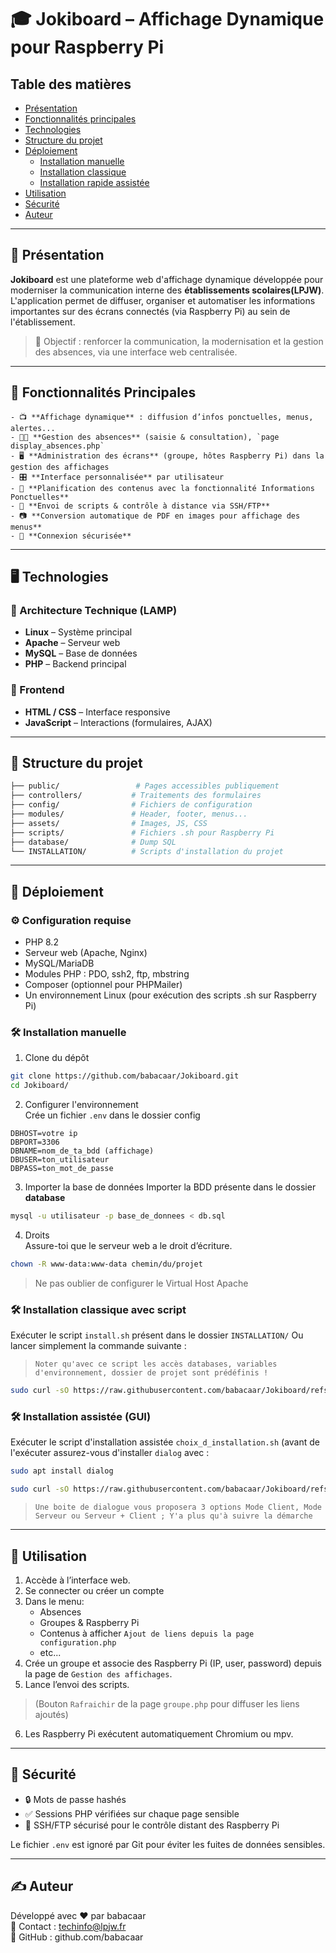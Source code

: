 # 🎓 Jokiboard – Affichage Dynamique pour Raspberry Pi  

## Table des matières
- [Présentation](#-présentation)
- [Fonctionnalités principales](#-fonctionnalités-principales)
- [Technologies](#️-technologies)
- [Structure du projet](#-structure-du-projet)
- [Déploiement](#-déploiement)
    - [Installation manuelle](#️-installation-manuelle)
    - [Installation classique](#️-installation-classique-avec-script)
    - [Installation rapide assistée](#️-installation-assistée-gui)
- [Utilisation](#-utilisation)
- [Sécurité](#-sécurité)
- [Auteur](#️-auteur)
_________________________________________________________________________

## 📌 Présentation

**Jokiboard** est une plateforme web d'affichage dynamique développée pour moderniser la communication interne des **établissements scolaires(LPJW)**.  
L'application permet de diffuser, organiser et automatiser les informations importantes sur des écrans connectés (via Raspberry Pi) au sein de l'établissement.

> 🎯 Objectif : renforcer la communication, la modernisation et la gestion des absences, via une interface web centralisée.

_________________________________________________________________________
## 🧩 Fonctionnalités Principales

```
- 📺 **Affichage dynamique** : diffusion d’infos ponctuelles, menus, alertes...
- 👨‍🏫 **Gestion des absences** (saisie & consultation), `page display_absences.php`
- 🖥️ **Administration des écrans** (groupe, hôtes Raspberry Pi) dans la gestion des affichages
- 🎛️ **Interface personnalisée** par utilisateur
- 📅 **Planification des contenus avec la fonctionnalité Informations Ponctuelles**
- 🧠 **Envoi de scripts & contrôle à distance via SSH/FTP**
- 📷 **Conversion automatique de PDF en images pour affichage des menus**
- 🔐 **Connexion sécurisée**
```
_________________________________________________________________________

## 🖥️ Technologies

###    🔧 Architecture Technique (LAMP)
- **Linux** – Système principal
- **Apache** – Serveur web
- **MySQL** – Base de données
- **PHP** – Backend principal

###    🧱 Frontend
- **HTML / CSS** – Interface responsive
- **JavaScript** – Interactions (formulaires, AJAX)

_________________________________________________________________________

## 📁 Structure du projet

```bash
├── public/                 # Pages accessibles publiquement
├── controllers/           # Traitements des formulaires
├── config/                # Fichiers de configuration
├── modules/               # Header, footer, menus...
├── assets/                # Images, JS, CSS
├── scripts/               # Fichiers .sh pour Raspberry Pi
├── database/              # Dump SQL
└── INSTALLATION/          # Scripts d'installation du projet
```

_________________________________________________________________________

## 🚀 Déploiement

###     ⚙️ Configuration requise

- PHP 8.2  
- Serveur web (Apache, Nginx)  
- MySQL/MariaDB  
- Modules PHP : PDO, ssh2, ftp, mbstring  
- Composer (optionnel pour PHPMailer)
- Un environnement Linux (pour exécution des scripts .sh sur Raspberry Pi)  



###     🛠️ Installation manuelle

1. Clone du dépôt

```bash
git clone https://github.com/babacaar/Jokiboard.git
cd Jokiboard/
```

2. Configurer l'environnement  
Crée un fichier `.env` dans le dossier config

```
DBHOST=votre ip
DBPORT=3306
DBNAME=nom_de_ta_bdd (affichage)
DBUSER=ton_utilisateur
DBPASS=ton_mot_de_passe
```

3. Importer la base de données
Importer la BDD présente dans le dossier **database**

```bash
mysql -u utilisateur -p base_de_donnees < db.sql
```

4. Droits  
Assure-toi que le serveur web a le droit d’écriture.
        
```bash
chown -R www-data:www-data chemin/du/projet
```

>Ne pas oublier de configurer le Virtual Host Apache



###     🛠️ Installation classique avec script

Exécuter le script `install.sh` présent dans le dossier `INSTALLATION/` Ou lancer simplement la commande suivante :
>    `Noter qu'avec ce script les accès databases, variables d'environnement, dossier de projet sont prédéfinis !`

```bash
sudo curl -sO https://raw.githubusercontent.com/babacaar/Jokiboard/refs/heads/main/INSTALLATION/install.sh && bash install.sh
```


###     🛠️ Installation assistée (GUI)

Exécuter le script d'installation assistée `choix_d_installation.sh` (avant de l'exécuter assurez-vous d'installer `dialog` avec :  

```bash
sudo apt install dialog
```

```bash
sudo curl -sO https://raw.githubusercontent.com/babacaar/Jokiboard/refs/heads/main/INSTALLATION/choix_d_installation.sh && bash choix_d_installation.sh
```

>`Une boite de dialogue vous proposera 3 options Mode Client, Mode Serveur ou Serveur + Client ; Y'a plus qu'à suivre la démarche`

_________________________________________________________________________

## 🚀 Utilisation

1. Accède à l’interface web.
2. Se connecter ou créer un compte  
3. Dans le menu:
    - Absences
    - Groupes & Raspberry Pi
    - Contenus à afficher `Ajout de liens depuis la page configuration.php`
    - etc...
4. Crée un groupe et associe des Raspberry Pi (IP, user, password) depuis la page de `Gestion des affichages`.  
5. Lance l’envoi des scripts. 
> (Bouton `Rafraichir` de la page `groupe.php` pour diffuser les liens ajoutés) 
6. Les Raspberry Pi exécutent automatiquement Chromium ou mpv.

_________________________________________________________________________

## 🔐 Sécurité

- 🔒 Mots de passe hashés
- ✅ Sessions PHP vérifiées sur chaque page sensible
- 🔐 SSH/FTP sécurisé pour le contrôle distant des Raspberry Pi

Le fichier `.env` est ignoré par Git pour éviter les fuites de données sensibles.

_____________________________________________________________________________________________________________________________  
## ✍️ Auteur 
Développé avec ❤️ par babacaar  
📧 Contact : techinfo@lpjw.fr  
🔗 GitHub : github.com/babacaar
